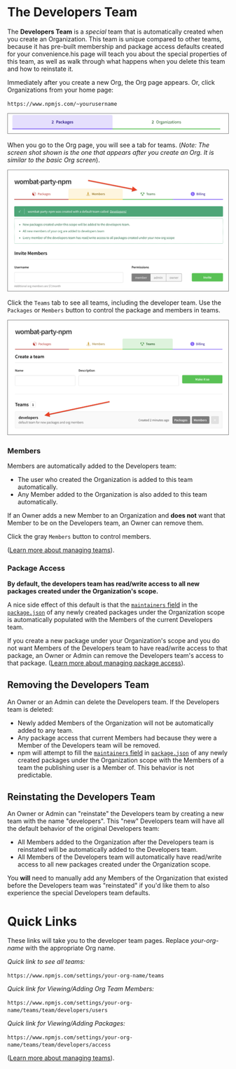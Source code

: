 # The Developers Team

The **Developers Team** is a *special* team that is automatically
created when you create an Organization. This team is unique compared to other teams, because it has pre-built membership and package access defaults created for your convenience.his page will teach you about
the special properties of this team, as well as walk through what
happens when you delete this team and how to reinstate it.

Immediately after you create a new Org, the Org page appears.  Or, click Organizations from your home page:

`https://www.npmjs.com/~yourusername`

<div style="text-align: center;"><img src="org-tab.png" style="border: 1px solid gray;"></div>

When you go to the Org page, you will see a tab for teams. (_Note: The screen shot shown is the one that appears after you create an Org. It is similar to the basic Org screen_).

<div style="text-align: center;"><img src="org-auto-creates-developer-team.png" style="border: 1px solid gray;"></div>

Click the `Teams` tab to see all teams, including the developer team. Use the `Packages` or `Members` button to control the package and members in teams.

<div style="text-align: center;"><img src="developers-team-blank.png" style="border: 1px solid gray;"></div>

### Members

Members are automatically added to the Developers team:

- The user who created the Organization is added to this team automatically.
- Any Member added to the Organization is also added to this team automatically.

If an Owner adds a new Member to an Organization and **does not** want
that Member to be on the Developers team, an Owner can remove them.

Click the gray `Members` button to control members.

([Learn more about managing teams]).

### Package Access

**By default, the developers team has read/write access to all new packages
created under the Organization's scope.**

A nice side effect of this default is that the [`maintainers` field] in
the [`package.json`] of any newly created packages under the Organization scope
is automatically populated with the Members of the current Developers team.

If you create a new package under your Organization's scope and you do not
want Members of the Developers team to have read/write access to that
package, an Owner or Admin can remove the Developers team's access to that
package. ([Learn more about managing package access]).


## Removing the Developers Team

An Owner or an Admin can delete the Developers team. If the Developers team
is deleted:

- Newly added Members of the Organization will not be automatically added to
  any team.
- Any package access that current Members had because they were a Member of
  the Developers team will be removed.
- npm will attempt to fill the [`maintainers` field] in [`package.json`] of
  any newly created packages under the Organization scope with the Members of
  a team the publishing user is a Member of. This behavior is not predictable.

## Reinstating the Developers Team

An Owner or Admin can "reinstate" the Developers team by creating a new team
with the name "developers". This "new" Developers team will have all the
default behavior of the original Developers team:

- All Members added to the Organization after the Developers team is
  reinstated will be automatically added to the Developers team.
- All Members of the Developers team will automatically have read/write access
  to all new packages created under the Organization scope.

You **will** need to manually add any Members of the Organization that existed
before the Developers team was "reinstated" if you'd like them to also
experience the special Developers team defaults.

# Quick Links

These links will take you to the developer team pages. Replace _your-org-name_ with the appropriate Org name.

_Quick link to see all teams:_

`https://www.npmjs.com/settings/your-org-name/teams`

_Quick link for Viewing/Adding Org Team Members:_

`https://www.npmjs.com/settings/your-org-name/teams/team/developers/users`

_Quick link for Viewing/Adding Packages:_

`https://www.npmjs.com/settings/your-org-name/teams/team/developers/access`



([Learn more about managing teams]).

[Learn more about managing teams]: managing-teams.md
[Learn more about managing Package Access]: managing-package-access.md
[`maintainers` field]: https://docs.npmjs.com/files/package.json#people-fields-author-contributors
[`package.json`]: https://docs.npmjs.com/files/package.json
